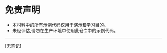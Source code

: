 # 免责声明
+ 本材料中的所有示例代码仅用于演示和学习目的。
+ 未经评估,请勿在生产环境中使用此仓库中的示例代码。
----------------------------------------------------------------------------------
[无笔记]